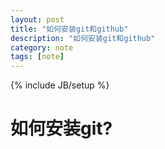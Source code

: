 ```yaml
---
layout: post
title: "如何安装git和github"
description: "如何安装git和github"
category: note 
tags: [note]
---
```

{% include JB/setup %}

# 如何安装git?